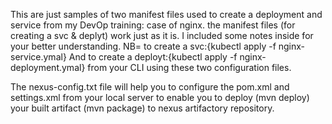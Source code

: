 This are just samples of two manifest files used to create a deployment and service from my DevOp training: case of nginx.
the manifest files (for creating a svc & deplyt) work just as it is.
I included some notes inside for your better understanding.
NB= to create a svc:{kubectl apply -f nginx-service.ymal} 
And to create a deployt:{kubectl apply -f nginx-deployment.ymal} from your CLI using these two configuration files.

The nexus-config.txt file will help you to configure the pom.xml and settings.xml from your local server to enable you to deploy (mvn deploy) your built artifact (mvn package) to nexus artifactory repository.

